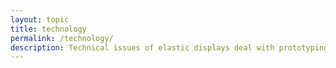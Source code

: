 ```yaml
---
layout: topic
title: technology
permalink: /technology/
description: Technical issues of elastic displays deal with prototyping toolkits, miniaturisation of devices, I/O modalities and non-functional requirements.
---
```



